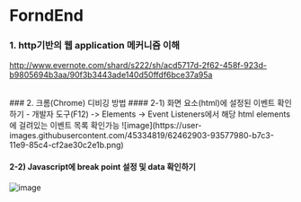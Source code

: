 # ForndEnd

### 1. http기반의 웹 application 메커니즘 이해  
http://www.evernote.com/shard/s222/sh/acd5717d-2f62-458f-923d-b9805694b3aa/90f3b3443ade140d50ffdf6bce37a95a

<br>
### 2. 크롬(Chrome) 디비깅 방법  
#### 2-1) 화면 요소(html)에 설정된 이벤트 확인하기  
- 개발자 도구(F12) -> Elements -> Event Listeners에서 해당 html elements에 걸려있는 이벤트 목록 확인가능  
![image](https://user-images.githubusercontent.com/45334819/62462903-93577980-b7c3-11e9-85c4-cf2ae30c2e1b.png)  
  
#### 2-2) Javascript에 break point 설정 및 data 확인하기  
![image](https://user-images.githubusercontent.com/45334819/62462911-97839700-b7c3-11e9-8c23-058840ff548b.png)  
<br>

